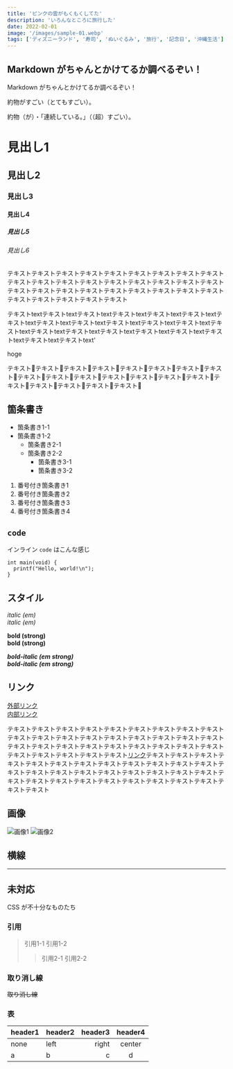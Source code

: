 ```yaml
---
title: 'ピンクの雲がもくもくしてた'
description: 'いろんなところに旅行した'
date: 2022-02-01
image: '/images/sample-01.webp'
tags: ['ディズニーランド', '寿司', 'ぬいぐるみ', '旅行', '記念日', '沖縄生活']
---
```


## Markdown がちゃんとかけてるか調べるぞい！

Markdown がちゃんとかけてるか調べるぞい！

約物がすごい（とてもすごい）。

約物（が）・「連続している。」（（超）すごい）。

# 見出し1
## 見出し2
### 見出し3
#### 見出し4
##### 見出し5
###### 見出し6

テキストテキストテキストテキストテキストテキストテキストテキストテキストテキストテキストテキストテキストテキストテキストテキストテキストテキストテキストテキストテキストテキストテキストテキストテキストテキストテキストテキストテキストテキストテキストテキスト

テキストtextテキストtextテキストtextテキストtextテキストtextテキストtextテキストtextテキストtextテキストtextテキストtextテキストtextテキストtextテキストtextテキストtextテキストtextテキストtextテキストtextテキストtextテキストtextテキストtextテキストtext'

hoge

テキスト:bow:テキスト:bow:テキスト:bow:テキスト:bow:テキスト:bow:テキスト:bow:テキスト:bow:テキスト:bow:テキスト:bow:テキスト:bow:テキスト:bow:テキスト:bow:テキスト:bow:テキスト:bow:テキスト:bow:テキスト:bow:テキスト:bow:テキスト:bow:テキスト:bow:テキスト:bow:

## 箇条書き

- 箇条書き1-1
- 箇条書き1-2
  - 箇条書き2-1
  - 箇条書き2-2
    - 箇条書き3-1
    - 箇条書き3-2

1. 番号付き箇条書き1
1. 番号付き箇条書き2
1. 番号付き箇条書き3
1. 番号付き箇条書き4

## `code`

インライン `code` はこんな感じ

```
int main(void) {
  printf("Hello, world!\n");
}
```

## スタイル

*italic (em)*  
_italic (em)_

**bold (strong)**  
__bold (strong)__

***bold-italic (em strong)***  
___bold-italic (em strong)___

## リンク

[外部リンク](https://example.com)  
[内部リンク](dummy02)

テキストテキストテキストテキストテキストテキストテキストテキストテキストテキストテキストテキストテキストテキストテキストテキストテキストテキストテキストテキストテキストテキストテキストテキストテキストテキストテキストテキストテキストテキストテキストテキスト[リンク](https://example.com)テキストテキストテキストテキストテキストテキストテキストテキストテキストテキストテキストテキストテキストテキストテキストテキストテキストテキストテキストテキストテキストテキストテキストテキストテキストテキストテキストテキストテキストテキストテキストテキスト

## 画像

![画像1](/images/sample-01.webp)
![画像2](/images/sample-02.webp)


## 横線

---

## 未対応

CSS が不十分なものたち

### 引用

> 引用1-1
> 引用1-2
>> 引用2-1
>> 引用2-2
### 取り消し線

~~取り消し線~~

### 表

| header1 | header2 | header3 | header4 |
| ------- | :------ | ------: | :-----: |
| none    | left    |   right | center  |
| a       | b       |       c |    d    |
